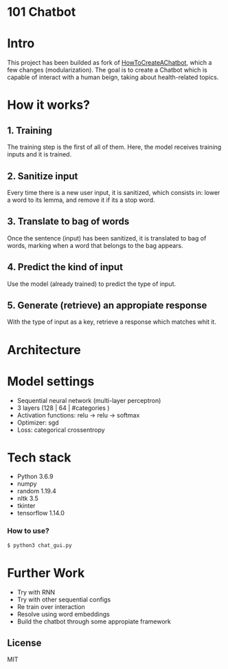 # 101 Chatbot
# Intro
This project has been builded as fork of [HowToCreateAChatbot](https://towardsdatascience.com/how-to-create-a-chatbot-with-python-deep-learning-in-less-than-an-hour-56a063bdfc44), which a few changes (modularization).
The goal is to create a Chatbot which is capable of interact with a human beign, taking about health-related topics.

# How it works?
## 1. Training
The training step is the first of all of them. Here, the model receives training inputs and it is trained.
## 2. Sanitize input
Every time there is a new user input, it is sanitized, which consists in: lower a word to its lemma, and remove it if its a stop word.
## 3. Translate to bag of words
Once the sentence (input) has been sanitized, it is translated to bag of words, marking when a word that belongs to the bag appears.
## 4. Predict the kind of input
Use the model (already trained) to predict the type of input.
## 5. Generate (retrieve) an appropiate response
With the type of input as a key, retrieve a response which matches whit it.
# Architecture

# Model settings
  - Sequential neural network (multi-layer perceptron)
  - 3 layers (128 | 64 | #categories )
  - Activation functions: relu -> relu -> softmax
  - Optimizer: sgd
  - Loss: categorical crossentropy
 
# Tech stack
  - Python 3.6.9
  - numpy
  - random 1.19.4
  - nltk 3.5
  - tkinter
  - tensorflow 1.14.0

### How to use?
```sh
$ python3 chat_gui.py
```

# Further Work
 - Try with RNN
 - Try with other sequential configs
 - Re train over interaction
 - Resolve using word embeddings
 - Build the chatbot through some appropiate framework

License
----

MIT
